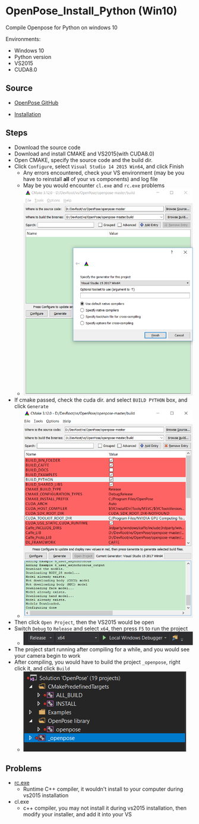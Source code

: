 # OpenPose_Install_Python (Win10)

Compile Openpose for Python on windows 10

Environments:

- Windows 10
- Python version
- VS2015
- CUDA8.0

## Source

- [OpenPose GitHub](https://github.com/CMU-Perceptual-Computing-Lab/openpose)

- [Installation](https://github.com/CMU-Perceptual-Computing-Lab/openpose/blob/master/doc/installation.md)

## Steps
- Download the source code
- Download and install CMAKE and VS2015(with CUDA8.0)
- Open CMAKE, specify the source code and the build dir.
- Click `Configure`, select `Visual Studio 14 2015 Win64`, and click Finish
  - Any errors encountered, check your VS environment (may be you have to reinstall **all** of your vs components) and log file
  - May be you would encounter `cl.exe` and `rc.exe` problems
  - ![cmake01](https://github.com/giker17/OpenPose_Install_Python/blob/master/openpose_install00.PNG)
- If cmake passed, check the cuda dir. and select `BUILD PYTHON` box, and click `Generate`
  - ![cmake02](https://github.com/giker17/OpenPose_Install_Python/blob/master/openpose_install01.PNG)
- Then click `Open Project`, then the VS2015 would be open
- Switch `Debug` to `Release` and select `x64`, then press `F5` to run the project
  - ![vs01](https://github.com/giker17/OpenPose_Install_Python/blob/master/openpose_install02.PNG)
- The project start running after compiling for a while, and you would see your camera begin to work
- After compiling, you would have to build the project `_openpose`, right click it, and click `Build`
  - ![vs02](https://github.com/giker17/OpenPose_Install_Python/blob/master/openpose_install03.PNG)


## Problems
- [rc.exe](https://stackoverflow.com/questions/14372706/visual-studio-cant-build-due-to-rc-exe)
  - Runtime C++ compiler, it wouldn't install to your computer during vs2015 installation
- cl.exe
  - c++ compiler, you may not install it during vs2015 installation, then modify your installer, and add it into your VS


